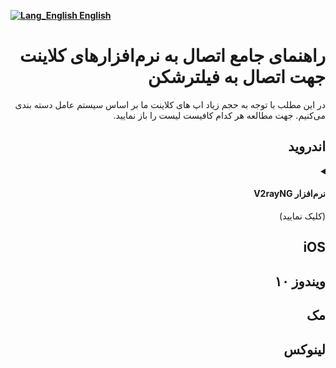 [**![Lang_English](https://user-images.githubusercontent.com/125398461/229074810-599bd7f9-0bc1-44a9-b76e-90bf7e182314.png) English**](https://github.com/hiddify/hiddify-config/wiki/Comprehensive-guide-for-connecting-to-client-software-for-bypassing-the-filtering)

<div dir="rtl">

# راهنمای جامع اتصال به نرم‌افزارهای کلاینت جهت اتصال به فیلترشکن

در این مطلب با توجه به حجم زیاد اپ های کلاینت ما بر اساس سیستم عامل دسته بندی می‌کنیم. جهت مطالعه هر کدام کافیست لیست را باز نمایید.

## اندروید

<details><summary><h4> نرم‌افزار V2rayNG</h4> (کلیک نمایید)</summary>
اضافه کردن لینک اشتراک در اندروید (v2rayNG):
تو صفحه‌ی اشتراک به چند روش میتونید سرورها رو اضافه کنید:

◀️اضافه کردن تک تک کانفیگ‌ها:
برای این کار به آخر صفحه برید و روی دکمه‌ی «تمام کانفیگ‌ها» کلیک کنید. کانفیگ‌های مختلف از نوعی پروتکل و  پورت و ... استفاده می‌کنن که هر کدوم میتونن برای یک شبکه و منطقه کارآیی داشته باشن.
هر کدوم رو که خواستید با کلیک روی نام یا علامت کیوآر QR باز و کپی کنید و توی برنامه‌ی v2rayNG اضافه کنید.

◀️اضافه کردن لینک اشتراک و همه‌ی کانفیگ‌ها (پشنهادی):
روی دکمه‌ی «اندروید» سپس روی «v2rayNG» کلیک کنید. اینجا سه لینک وجود داره: اولی و دومی لینک نصب خود نرم افزار هست اما سومی «لینک برای Subscription»، که ما با همین کار داریم.
روی علامت QR بارکد کلیک کنید سپس دکمه‌ی «کپی» رو بزنید.
برای اینکه بهترین آدرس‌ها به طور اتوماتیک پیدا بشه، هرگونه VPN (فیلترشکن) رو خاموش کنید.
وارد برنامه شده و از بالای صفحه علامت «+» و سپس گزینه‌ی دوم (Import config from Clipbord) رو بزنید.
بعد از این روی علامت سه نقطه (گوشه بالا راست) کلیک کنید. آخرین گزینه یعنی Update Subscription رو بزنید. اگر همه چیز درست انجام شده باشه باید تمام کانفیگ ها اضافه بشه.
👈🏻نکته‌ی مهم:
 هر زمان که نوع اینترنت تون عوض میشه - مثلا به وای فای وصل میشین یا از همراه اول به ایرانسل - ی پی ان رو قطع کنید و دوباره دکمه‌ی Update Subscription رو بزنید. اینکار باعث میشه که کانفیگ‌های Auto مناسب‌ترین آی پی آدرس متناسب با اینترنت شما رو براتون جایگزین کنه.
حالا کانفیگ های مختلف رو انتخاب و تست کنید تا بهترین رو پیدا کنید. ممکنه بعضیاشون اصلا برای شما کار نکنه. هر از گاهی Update Subscription رو دوباره بززنید تا آدرس‌ها بروز شه.

</details>

## iOS


## ویندوز ۱۰


## مک

## لینوکس
